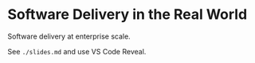 # Software Delivery in the Real World

Software delivery at enterprise scale.

See `./slides.md` and use VS Code Reveal.
